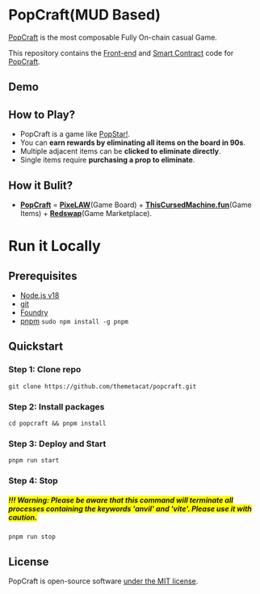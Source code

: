 # PopCraft(MUD Based)

[PopCraft](https://popcraft.pixelaw.xyz/) is the most composable Fully On-chain casual Game.

This repository contains the [Front-end](https://github.com/themetacat/popcraft.git) and [Smart Contract](https://github.com/themetacat/popcraft_contracts.git) code for [PopCraft](https://popcraft.pixelaw.xyz/).

## Demo


## How to Play?
- PopCraft is a game like [PopStar!](https://play.google.com/store/apps/details?id=com.zplayworld.popstar&hl=en). 
- You can **earn rewards by eliminating all items on the board in 90s**.
- Multiple adjacent items can be **clicked to eliminate directly**. 
- Single items require **purchasing a prop to eliminate**.

## How it Bulit?
- [**PopCraft**](https://popcraft.pixelaw.xyz/) = **[PixeLAW](https://www.pixelaw.xyz/)**(Game Board) + **[ThisCursedMachine.fun](https://thiscursedmachine.fun/)**(Game Items) + **[Redswap](https://redswap.io/)**(Game Marketplace).

# Run it Locally

## Prerequisites
- [Node.js v18](https://nodejs.org/en/download/package-manager)
- [git](https://git-scm.com/book/en/v2/Getting-Started-Installing-Git)
- [Foundry](https://book.getfoundry.sh/getting-started/installation)
- [pnpm](https://pnpm.io/)
`
sudo npm install -g pnpm
`

## Quickstart
### Step 1: Clone repo
`git clone https://github.com/themetacat/popcraft.git`

### Step 2: Install packages
`cd popcraft && pnpm install`

### Step 3: Deploy and Start
`pnpm run start`

### Step 4: Stop
##### <span style="background-color:yellow">\!\!\! Warning: Please be aware that this command will terminate all processes containing the keywords 'anvil' and 'vite'. Please use it with caution.</span>
`pnpm run stop`

## License
PopCraft is open-source software [under the MIT license](https://github.com/themetacat/pixelaw_core/blob/main/LICENSE).
